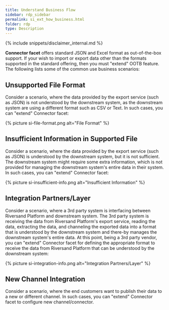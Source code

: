 ```yaml
---
title: Understand Business Flow
sidebar: rdp_sidebar
permalink: si_ext_how_business.html
folder: rdp
type: Description
---
```


{% include snippets/disclaimer_internal.md %} 

**Connector facet** offers standard JSON and Excel format as out-of-the-box support. If your wish to import or export data other than the formats supported in the standard offering, then you must "extend" OOTB feature. The following lists some of the common use business scenarios:

## Unsupported File Format

Consider a scenario, where the data provided by the export service (such as JSON) is not understood by the downstream system, as the downstream system are using a different format such as CSV or Text. In such cases, you can "extend" Connector facet:

{% picture si-file-format.png alt="File Format" %}

## Insufficient Information in Supported File

Consider a scenario, where the data provided by the export service (such as JSON) is understood by the downstream system, but it is not sufficient. The downstream system might require some extra information, which is not provided for managing the downstream system's entire data in their system. In such cases, you can "extend" Connector facet:

{% picture si-insufficient-info.png alt="Insufficient Information" %}

## Integration Partners/Layer

Consider a scenario, where a 3rd party system is interfacing between Riversand Platform and downstream system. The 3rd party system is receiving the data from Riversand Platform's export service, reading the data, extracting the data, and channeling the exported data into a format that is understood by the downstream system and there-by manages the downstream system's entire data. At this point, being a 3rd party vendor, you can "extend" Connector facet for defining the appropriate format to receive the data from Riversand Platform that can be understood by the downstream system:

{% picture si-integration-info.png alt="Integration Partners/Layer" %}

## New Channel Integration

Consider a scenario, where the end customers want to publish their data to a new or different channel. In such cases, you can "extend" Connector facet to configure new channel/connector. 